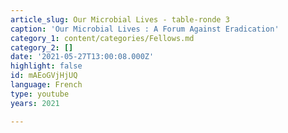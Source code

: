 ```yaml
---
article_slug: Our Microbial Lives - table-ronde 3
caption: 'Our Microbial Lives : A Forum Against Eradication'
category_1: content/categories/Fellows.md
category_2: []
date: '2021-05-27T13:00:08.000Z'
highlight: false
id: mAEoGVjHjUQ
language: French
type: youtube
years: 2021

---
```

